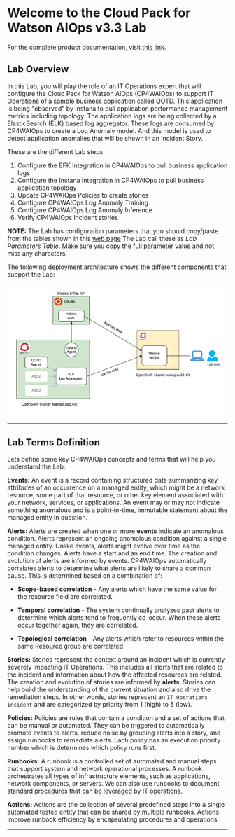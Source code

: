 # Welcome to the Cloud Pack for Watson AIOps v3.3 Lab

For the complete product documentation, visit [this link](https://www.ibm.com/docs/en/cloud-paks/cloud-pak-watson-aiops/3.3.1).

## Lab Overview

In this Lab, you will play the role of an IT Operations expert that will configure the Cloud Pack for Watson AIOps (CP4WAIOps) to support IT Operations of a sample business application called QOTD. This application is being "observed" by Instana to pull application performance management metrics including topology. The application logs are being collected by a ElasticSearch (ELK) based log aggregator. These logs are consumed by CP4WAIOps to create a Log Anomaly model. And this model is used to detect application anomalies that will be shown in an incident Story. 

These are the different Lab steps:

1. Configure the EFK Integration in CP4WAIOps to pull business application logs
1. Configure the Instana Integration in CP4WAIOps to pull business application topology
1. Update CP4WAIOps Policies to create stories
1. Configure CP4WAIOps Log Anomaly Training
1. Configure CP4WAIOps Log Anomaly Inference
1. Verify CP4WAIOps incident stories

**NOTE:** The Lab has configuration parameters that you should copy/paste from the tables shown in this [web page](https://ibm.box.com/s/z6n6kx0h507emq6onvrnt4x2mxjg3ftn)
The Lab call these as *Lab Parameters Table*. Make sure you copy the full parameter value and not miss any characters. 

The following deployment architecture shows the different components that support the Lab:

![Lab Overview](./images/lab-overview.png "Lab Overview")


---

## Lab Terms Definition

Lets define some key CP4WAIOps concepts and terms that will help you understand the Lab:

**Events:** An event is a record containing structured data summarizing key attributes of an occurrence on a managed entity, which might be a network resource, some part of that resource, or other key element associated with your network, services, or applications. An event may or may not indicate something anomalous and is a point-in-time, immutable statement about the managed entity in question.


**Alerts:** Alerts are created when one or more **events** indicate an anomalous condition. Alerts represent an ongoing anomalous condition against a single managed entity. Unlike events, alerts might evolve over time as the condition changes. Alerts have a start and an end time. The creation and evolution of alerts are informed by events. CP4WAIOps automatically correlates alerts to determine what alerts are likely to share a common cause. This is determined based on a combination of:

- **Scope-based correlation** - Any alerts which have the same value for the resource field are correlated.

- **Temporal correlation** - The system continually analyzes past alerts to determine which alerts tend to frequently co-occur. When these alerts occur together again, they are correlated.

- **Topological correlation** - Any alerts which refer to resources within the same Resource group are correlated.


**Stories:** Stories represent the context around an incident which is currently severely impacting IT Operations. This includes all alerts that are related to the incident and information about how the affected resources are related. The creation and evolution of stories are informed by **alerts**. Stories can help build the understanding of the current situation and also drive the remediation steps. In other words, stories represent an `IT Operations incident` and are categorized by priority from 1 (high) to 5 (low).

**Policies:** Policies are rules that contain a condition and a set of actions that can be manual or automated. They can be triggered to automatically promote events to alerts, reduce noise by grouping alerts into a story, and assign runbooks to remediate alerts. Each policy has an execution priority number which is determines which policy runs first. 

**Runbooks:** A runbook is a controlled set of automated and manual steps that support system and network operational processes. A runbook orchestrates all types of infrastructure elements, such as applications, network components, or servers. We can also use runbooks to document standard procedures that can be leveraged by IT operations.

**Actions:** Actions are the collection of several predefined steps into a single automated tested entity that can be shared by multiple runbooks. Actions improve runbook efficiency by encapsulating procedures and operations. 


---